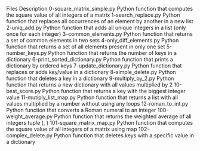 Files 	Description
0-square_matrix_simple.py 	Python function that computes the square value of all integers of a matrix
1-search_replace.py 	Python function that replaces all occurrences of an element by another in a new list
2-uniq_add.py 	Python function that adds all unique integers in a list (only once for each integer)
3-common_elements.py 	Python function that returns a set of common elements in two sets
4-only_diff_elements.py 	Python function that returns a set of all elements present in only one set
5-number_keys.py 	Python function that returns the number of keys in a dictionary
6-print_sorted_dictionary.py 	Python function that prints a dictionary by ordered keys
7-update_dictionary.py 	Python function that replaces or adds key/value in a dictionary
8-simple_delete.py 	Python function that deletes a key in a dictionary
9-multiply_by_2.py 	Python function that returns a new dictionary with all values multiplied by 2
10-best_score.py 	Python function that returns a key with the biggest integer value
11-mutiply_list_map.py 	Python function that returns a list with all values multiplied by a number without using any loops
12-roman_to_int.py 	Python function that converts a Roman numeral to an integer
100-weight_average.py 	Python function that returns the weighted average of all integers tuple (<score>, <weight>)
101-square_matrix_map.py 	Python function that computes the square value of all integers of a matrix using map
102-complex_delete.py 	Python function that deletes keys with a specific value in a dictionary
